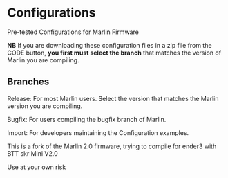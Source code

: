 # Configurations
Pre-tested Configurations for Marlin Firmware

**NB** If you are downloading these configuration files in a zip file from the CODE button, **you first must select the branch** that matches the version of Marlin you are compiling.

## Branches

Release: For most Marlin users. Select the version that matches the Marlin version you are compiling.

Bugfix: For users compiling the bugfix branch of Marlin.

Import: For developers maintaining the Configuration examples.


This is a fork of the Marlin 2.0 firmware, trying to compile for ender3 with BTT skr Mini V2.0

Use at your own risk
